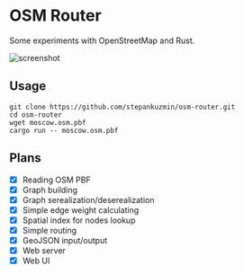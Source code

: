 # OSM Router

Some experiments with OpenStreetMap and Rust.

![screenshot](https://raw.githubusercontent.com/stepankuzmin/osm-router/master/screenshot.png)

## Usage

```shell
git clone https://github.com/stepankuzmin/osm-router.git
cd osm-router
wget moscow.osm.pbf
cargo run -- moscow.osm.pbf
```

## Plans

- [x] Reading OSM PBF
- [x] Graph building
- [x] Graph serealization/deserealization
- [x] Simple edge weight calculating
- [x] Spatial index for nodes lookup
- [x] Simple routing
- [x] GeoJSON input/output
- [x] Web server
- [x] Web UI
